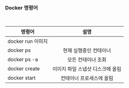 ### Docker 명령어

<br>

| 명령어            |  설명                   |
| ----------------- | :--------------------: |
| docker run 이미지  |                      |
| docker ps         | 현재 실행중인 컨테이너 |
| docker ps -a      |   모든 컨테이너 조회   |
| docker create | 이미지 파일 스냅샷 디스크에 올림 |
| docker start | 컨테이너 프로세스에 올림 |

